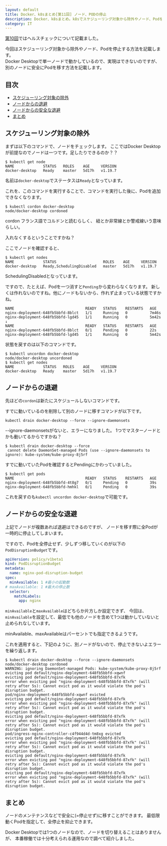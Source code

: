 ```yaml
---
layout: default
title: Docker、k8sまとめ[第11回] ノード、PODの停止
description: Docker、k8sまとめ。k8sでスケジューリング対象から除外やノード、Podを停止する方法を記載します。
category: IT
---
```


[第10回](/it/container/containerPart10.html)ではヘルスチェックについて記載ました。

今回はスケジューリング対象から除外やノード、Podを停止する方法を記載します。  
Docker Desktopで単一ノードで動かしているので、実現はできないのですが、
別のノードに安全にPodを移す方法を記載します。

## 目次

- [スケジューリング対象の除外](#anchor1)  
- [ノードからの退避](#anchor2)
- [ノードからの安全な退避](#anchor3)
- [まとめ](#anchor4)

<a id="anchor1"></a>

## スケジューリング対象の除外

まずは以下のコマンドで、ノードをチェックします。
ここではDocker Desktopが前提なのでノードは一つです。足したりできるのか？？

```Shell
$ kubectl get node
NAME             STATUS   ROLES    AGE     VERSION
docker-desktop   Ready    master   5d17h   v1.19.7
```

名前は`docker-desktop`でステータスは`Ready`となっています。

これを、このコマンドを実行することで、コマンドを実行した後に、Podを追加できなくなります。

```Shell
$ kubectl cordon docker-desktop
node/docker-desktop cordoned
```

cordon フランス語でコルドンと読むらしく、 
紐とか非常線とか警戒線いう意味らしい。

入れなくするということですかね？

ここでノードを確認すると、
```Shell
$ kubectl get nodes
NAME             STATUS                     ROLES    AGE     VERSION
docker-desktop   Ready,SchedulingDisabled   master   5d17h   v1.19.7
```
SchedulingDisabledとなっています。

ですので、たとえば、Podを一つ消すと`Pending`から変わらなくなります。
新しくは作れないのですね。他にノードもないから、作れず止まっている状態ですかね。

```
NAME                                READY   STATUS    RESTARTS   AGE
nginx-deployment-648fb5bbfd-8blct   1/1     Running   0          7m46s
nginx-deployment-648fb5bbfd-lgd45   1/1     Running   0          5m42s
↓
NAME                                READY   STATUS    RESTARTS   AGE
nginx-deployment-648fb5bbfd-8blct   0/1     Pending   0          22s
nginx-deployment-648fb5bbfd-lgd45   1/1     Running   0          5m42s
```

状態を戻すのは以下のコマンドです。

```Shell
$ kubectl uncordon docker-desktop
node/docker-desktop uncordoned
$ kubectl get nodes
NAME             STATUS   ROLES    AGE     VERSION
docker-desktop   Ready    master   5d17h   v1.19.7
```

<a id="anchor2"></a>

## ノードからの退避

先ほどの`cordon`は新たにスケジュールしないコマンドです。

すでに動いているのを削除して別のノードに移すコマンドが以下です。

```Shell
kubectl drain docker-desktop --force --ignore-daemonsets
```

--ignore-daemonsetsがないと、エラーになりました。
1つでマスターノードとかも動いてるからですかね？

```Shell
$ kubectl drain docker-desktop --force
 cannot delete DaemonSet-managed Pods (use --ignore-daemonsets to ignore): kube-system/kube-proxy-8j5rf
```

すでに動いていたPodを確認するとPendingにかわっていました。

```Shell
$ kubectl get pods
NAME                                READY   STATUS    RESTARTS   AGE
nginx-deployment-648fb5bbfd-4t8g7   0/1     Pending   0          39s
nginx-deployment-648fb5bbfd-hmhkl   0/1     Pending   0          39s
```

これを戻すのも`kubectl uncordon docker-desktop`で可能です。

<a id="anchor3"></a>

## ノードからの安全な退避

上記でノードが複数あれば退避はできるのですが、
ノードを移す際に全Podが一時的に停止してしまいます。

ですので、Podを全停止せず、少しずつ移していくのが以下の`PodDisruptionBudget`です。

```Yaml
apiVersion: policy/v1beta1
kind: PodDisruptionBudget
metadata:
  name: nginx-pod-disruption-budget
spec:
  minAvailable: 1 #最小の起動数
# maxAvailable: 1 #最大の停止数
  selector:
    matchLabels:
      app: nginx
```

`minAvailable`と`maxAvailable`はどちらか片方しか設定できず、
今回は、`minAvailable`を設定して、最低でも他のノードを含めて1つは動かしていないと止められなしています。

minAvailable、maxAvailableはパーセントでも指定できるようです。

これを適用すると、下記のように、別ノードがないので、停止できないよエラーを繰り返します。

```Shell
$ kubectl drain docker-desktop --force --ignore-daemonsets
node/docker-desktop cordoned
WARNING: ignoring DaemonSet-managed Pods: kube-system/kube-proxy-8j5rf
evicting pod default/nginx-deployment-648fb5bbfd-xqwnf
evicting pod default/nginx-deployment-648fb5bbfd-87xfk
error when evicting pod "nginx-deployment-648fb5bbfd-87xfk" (will retry after 5s): Cannot evict pod as it would violate the pod's disruption budget.
pod/nginx-deployment-648fb5bbfd-xqwnf evicted
evicting pod default/nginx-deployment-648fb5bbfd-87xfk
error when evicting pod "nginx-deployment-648fb5bbfd-87xfk" (will retry after 5s): Cannot evict pod as it would violate the pod's disruption budget.
evicting pod default/nginx-deployment-648fb5bbfd-87xfk
error when evicting pod "nginx-deployment-648fb5bbfd-87xfk" (will retry after 5s): Cannot evict pod as it would violate the pod's disruption budget.
pod/ingress-nginx-controller-c4f944d4d-tm8xg evicted
evicting pod default/nginx-deployment-648fb5bbfd-87xfk
error when evicting pod "nginx-deployment-648fb5bbfd-87xfk" (will retry after 5s): Cannot evict pod as it would violate the pod's disruption budget.
evicting pod default/nginx-deployment-648fb5bbfd-87xfk
error when evicting pod "nginx-deployment-648fb5bbfd-87xfk" (will retry after 5s): Cannot evict pod as it would violate the pod's disruption budget.
evicting pod default/nginx-deployment-648fb5bbfd-87xfk
error when evicting pod "nginx-deployment-648fb5bbfd-87xfk" (will retry after 5s): Cannot evict pod as it would violate the pod's disruption budget.
```

<a id="anchor4"></a>

## まとめ

ノードのメンテナンスなどで安全に(=停止せず)に移すことができます。
最低限動くPodを指定して、全停止を抑止できます。

Docker Desktopでは1つのノードなので、ノードを切り替えることはありませんが、
本番稼働では十分考えられる運用なので調べて紹介しました。

